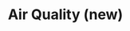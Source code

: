 ---
title: Air Quality (new)
tag: [guide, ios, air, overview]
layout: guide-overview
description: Global Air Quality API, compatible with local air quality standards, includes real-time and forecast data at a resolution of 1x1 kilometers, for easy access to air quality, pollutants, and health advice for a specified location.
permalink: en/docs/ios-sdk/air-quality/
ref: 0-sdk-ios-aq-v1
---